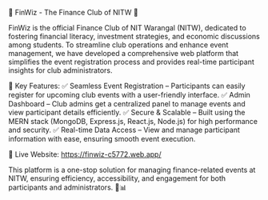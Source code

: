 🌟 FinWiz - The Finance Club of NITW 🎯

FinWiz is the official Finance Club of NIT Warangal (NITW), dedicated to fostering financial literacy, investment strategies, and economic discussions among students. To streamline club operations and enhance event management, we have developed a comprehensive web platform that simplifies the event registration process and provides real-time participant insights for club administrators.

🚀 Key Features:
✅ Seamless Event Registration – Participants can easily register for upcoming club events with a user-friendly interface.
✅ Admin Dashboard – Club admins get a centralized panel to manage events and view participant details efficiently.
✅ Secure & Scalable – Built using the MERN stack (MongoDB, Express.js, React.js, Node.js) for high performance and security.
✅ Real-time Data Access – View and manage participant information with ease, ensuring smooth event execution.

🔗 Live Website: https://finwiz-c5772.web.app/

This platform is a one-stop solution for managing finance-related events at NITW, ensuring efficiency, accessibility, and engagement for both participants and administrators. 🚀📊
